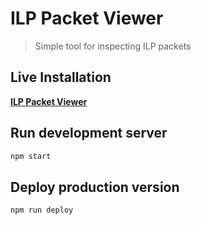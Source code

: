 # ILP Packet Viewer

> Simple tool for inspecting ILP packets

## Live Installation

**[ILP Packet Viewer](https://interledgerjs.github.io/ilp-packet-viewer/)**

## Run development server

``` sh
npm start
```

## Deploy production version

``` sh
npm run deploy
```
